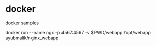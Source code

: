 # docker
docker samples

docker run --name ngx -p 4567:4567 -v $PWD/webapp:/opt/webapp ayubmalik/nginx_webapp
